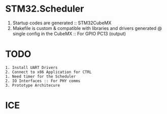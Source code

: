 # STM32.Scheduler

1. Startup codes are generated :: STM32CubeMX
2. Makefile is custom & compatible with libraries and drivers generated @ single config in the CubeMX :: For GPIO PC13 (output)

# TODO

	1. Install UART Drivers
	2. Connect to x86 Application for CTRL
	1. Need timer for the Scheduler
	2. IO Interfaces :: For PHY comms
	3. Prototype Architecure

# ICE